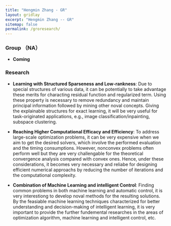 ```yaml
---
title: "Hengmin Zhang - GR"
layout: gridlay
excerpt: "Hengmin Zhang -- GR"
sitemap: false
permalink: /groresearch/
---
```


###  Group （NA）

-  **Coming**



### Research 

- **Learning with Structured Sparseness and Low-rankness**:  Due to special structures of various data, it can be potentially to take advantage these merits for characting residual function and regularized term. Using these property is necessary to remove redundancy and maintain principal information followed by mining other noval concepts. Giving the explainable structures for exact learning, it
will be very useful for task-originated applications, e.g., image classification/inpainting, subspace clustering.


- **Reaching Higher Computational Efficacy and Efficiency**: To address large-scale optimization problems, it can be very expensive when we aim to get the desired solvers, which involve the performed evaluation and the timing consumptions. However, nonconvex problems often perform well but they are very challengable for the theoretical convergence analysis compared with convex ones. Hence, under these considerations, it becomes very necessary and reliabe for designing efficient numerical approachs by reducing the number of iterations and the computational complexity.

- **Combination of Machine Learning and intelligent Control**: Finding common problems in both machine learning and automatic control, it is very interestiong to develop noval methods for the resulting solutions. By the feasiable machine learning techniques characterized for better understanding and decision-making of intelligent learning, it is very important to provide the further fundemental researches in the areas of optimization algorithm, machine learning and intelligent control, etc. 

